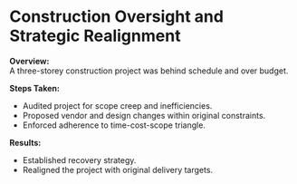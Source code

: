 # Construction Oversight and Strategic Realignment

**Overview:**  
A three-storey construction project was behind schedule and over budget.

**Steps Taken:**  
- Audited project for scope creep and inefficiencies.
- Proposed vendor and design changes within original constraints.
- Enforced adherence to time-cost-scope triangle.

**Results:**  
- Established recovery strategy.
- Realigned the project with original delivery targets.
